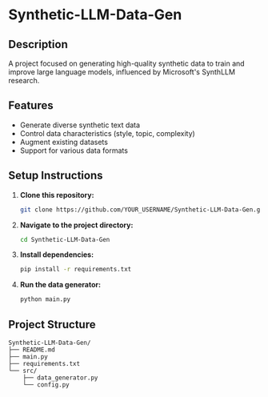 # Synthetic-LLM-Data-Gen

## Description
A project focused on generating high-quality synthetic data to train and improve large language models, influenced by Microsoft's SynthLLM research.

## Features
- Generate diverse synthetic text data
- Control data characteristics (style, topic, complexity)
- Augment existing datasets
- Support for various data formats

## Setup Instructions

1.  **Clone this repository:**
    ```bash
    git clone https://github.com/YOUR_USERNAME/Synthetic-LLM-Data-Gen.git
    ```
2.  **Navigate to the project directory:**
    ```bash
    cd Synthetic-LLM-Data-Gen
    ```
3.  **Install dependencies:**
    ```bash
    pip install -r requirements.txt
    ```
4.  **Run the data generator:**
    ```bash
    python main.py
    ```

## Project Structure

```
Synthetic-LLM-Data-Gen/
├── README.md
├── main.py
├── requirements.txt
└── src/
    ├── data_generator.py
    └── config.py
```


